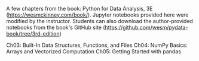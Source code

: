 A few chapters from the book: Python for Data Analysis, 3E (https://wesmckinney.com/book/). 
Jupyter notebooks provided here were modified by the instructor.
Students can also download the author-provided notebooks from the book's GitHub site (https://github.com/wesm/pydata-book/tree/3rd-edition)

Ch03: Built-In Data Structures, Functions, and Files
Ch04: NumPy Basics: Arrays and Vectorized Computation
Ch05: Getting Started with pandas
